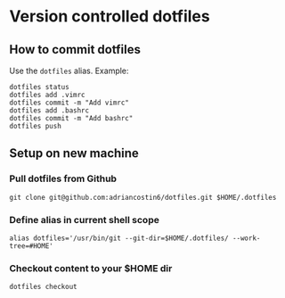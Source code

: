 # Version controlled dotfiles

## How to commit dotfiles

Use the `dotfiles` alias. Example:

```
dotfiles status
dotfiles add .vimrc
dotfiles commit -m "Add vimrc"
dotfiles add .bashrc
dotfiles commit -m "Add bashrc"
dotfiles push
```

## Setup on new machine 

### Pull dotfiles from Github

`git clone git@github.com:adriancostin6/dotfiles.git $HOME/.dotfiles`

### Define alias in current shell scope

`alias dotfiles='/usr/bin/git --git-dir=$HOME/.dotfiles/ --work-tree=#HOME'`

### Checkout content to your $HOME dir

`dotfiles checkout`
